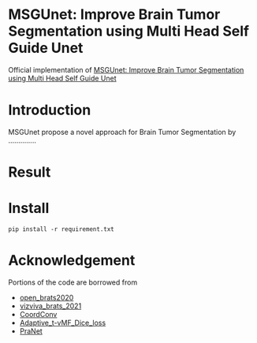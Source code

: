 # MSGUnet: Improve Brain Tumor Segmentation using Multi Head Self Guide Unet
Official implementation of [MSGUnet: Improve Brain Tumor Segmentation using Multi Head Self Guide Unet]()
# Introduction
MSGUnet propose a novel approach for Brain Tumor Segmentation by ..............
# Result
# Install
 ``` pip install -r requirement.txt ```
# Acknowledgement
Portions of the code are borrowed from
 - [open_brats2020](https://github.com/lescientifik/open_brats2020.git)
 - [vizviva_brats_2021](https://github.com/himashi92/vizviva_brats_2021.git)
 - [CoordConv](https://github.com/walsvid/CoordConv.git)
 - [Adaptive_t-vMF_Dice_loss](https://github.com/usagisukisuki/Adaptive_t-vMF_Dice_loss.git)
 - [PraNet](https://github.com/DengPingFan/PraNet)